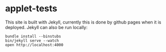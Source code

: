 applet-tests
============

This site is built with Jekyll, currently this is done by github pages when it is deployed.
Jekyll can also be run locally:

    bundle install --binstubs
    bin/jekyll serve --watch
    open http://localhost:4000

